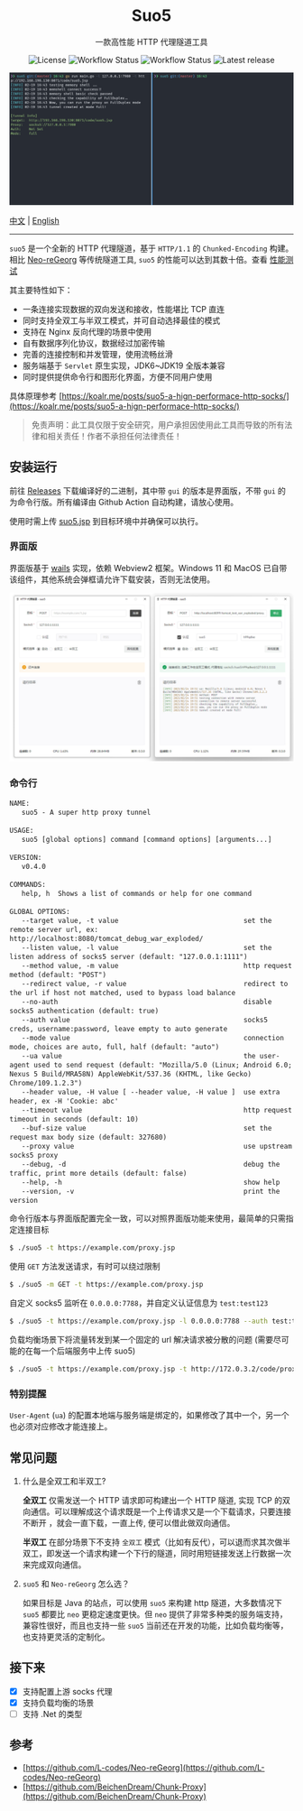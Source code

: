 <h1 align="center">Suo5</h1>

<p align="center">一款高性能 HTTP 代理隧道工具</p>

<div align="center">

![License](https://img.shields.io/github/license/zema1/suo5)
![Workflow Status](https://img.shields.io/github/actions/workflow/status/zema1/suo5/release.yml?label=release)
![Workflow Status](https://img.shields.io/github/actions/workflow/status/zema1/suo5/test.yml?label=test)
![Latest release](https://img.shields.io/github/v/release/zema1/suo5?label=latest)

</div>

![experience](./tests/img/experience.gif)

[中文](./README.md) | [English](./README_EN.md)

----

`suo5` 是一个全新的 HTTP 代理隧道，基于 `HTTP/1.1` 的 `Chunked-Encoding`
构建。相比 [Neo-reGeorg](https://github.com/L-codes/Neo-reGeorg) 等传统隧道工具, `suo5` 的性能可以达到其数十倍。查看 [性能测试](./tests)

其主要特性如下：

- 一条连接实现数据的双向发送和接收，性能堪比 TCP 直连
- 同时支持全双工与半双工模式，并可自动选择最佳的模式
- 支持在 Nginx 反向代理的场景中使用
- 自有数据序列化协议，数据经过加密传输
- 完善的连接控制和并发管理，使用流畅丝滑
- 服务端基于 `Servlet` 原生实现，JDK6~JDK19 全版本兼容
- 同时提供提供命令行和图形化界面，方便不同用户使用

具体原理参考 [https://koalr.me/posts/suo5-a-hign-performace-http-socks/](https://koalr.me/posts/suo5-a-hign-performace-http-socks/)

> 免责声明：此工具仅限于安全研究，用户承担因使用此工具而导致的所有法律和相关责任！作者不承担任何法律责任！


## 安装运行

前往 [Releases](https://github.com/zema1/suo5/releases) 下载编译好的二进制，其中带 `gui` 的版本是界面版，不带 `gui` 的为命令行版。所有编译由 Github Action 自动构建，请放心使用。

使用时需上传 [suo5.jsp](./assets/) 到目标环境中并确保可以执行。

### 界面版

界面版基于 [wails](https://github.com/wailsapp/wails) 实现，依赖 Webview2 框架。Windows 11 和 MacOS 已自带该组件，其他系统会弹框请允许下载安装，否则无法使用。

![gui.png](tests/img/gui.jpg)

### 命令行

```text
NAME:
   suo5 - A super http proxy tunnel

USAGE:
   suo5 [global options] command [command options] [arguments...]

VERSION:
   v0.4.0

COMMANDS:
   help, h  Shows a list of commands or help for one command

GLOBAL OPTIONS:
   --target value, -t value                               set the remote server url, ex: http://localhost:8080/tomcat_debug_war_exploded/
   --listen value, -l value                               set the listen address of socks5 server (default: "127.0.0.1:1111")
   --method value, -m value                               http request method (default: "POST")
   --redirect value, -r value                             redirect to the url if host not matched, used to bypass load balance
   --no-auth                                              disable socks5 authentication (default: true)
   --auth value                                           socks5 creds, username:password, leave empty to auto generate
   --mode value                                           connection mode, choices are auto, full, half (default: "auto")
   --ua value                                             the user-agent used to send request (default: "Mozilla/5.0 (Linux; Android 6.0; Nexus 5 Build/MRA58N) AppleWebKit/537.36 (KHTML, like Gecko) Chrome/109.1.2.3")
   --header value, -H value [ --header value, -H value ]  use extra header, ex -H 'Cookie: abc'
   --timeout value                                        http request timeout in seconds (default: 10)
   --buf-size value                                       set the request max body size (default: 327680)
   --proxy value                                          use upstream socks5 proxy
   --debug, -d                                            debug the traffic, print more details (default: false)
   --help, -h                                             show help
   --version, -v                                          print the version
```

命令行版本与界面版配置完全一致，可以对照界面版功能来使用，最简单的只需指定连接目标

```bash
$ ./suo5 -t https://example.com/proxy.jsp
```

使用 `GET` 方法发送请求，有时可以绕过限制
```bash
$ ./suo5 -m GET -t https://example.com/proxy.jsp
```

自定义 socks5 监听在 `0.0.0.0:7788`，并自定义认证信息为 `test:test123`

```bash
$ ./suo5 -t https://example.com/proxy.jsp -l 0.0.0.0:7788 --auth test:test123
```

负载均衡场景下将流量转发到某一个固定的 url 解决请求被分散的问题 (需要尽可能的在每一个后端服务中上传 suo5)

```bash
$ ./suo5 -t https://example.com/proxy.jsp -t http://172.0.3.2/code/proxy.jsp
```

### 特别提醒
`User-Agent` (`ua`) 的配置本地端与服务端是绑定的，如果修改了其中一个，另一个也必须对应修改才能连接上。

## 常见问题

1. 什么是全双工和半双工?
 
    **全双工** 仅需发送一个 HTTP 请求即可构建出一个 HTTP 隧道, 实现 TCP 的双向通信。可以理解成这个请求既是一个上传请求又是一个下载请求，只要连接不断开
    ，就会一直下载，一直上传, 便可以借此做双向通信。

    **半双工** 在部分场景下不支持 `全双工` 模式（比如有反代），可以退而求其次做半双工，即发送一个请求构建一个下行的隧道，同时用短链接发送上行数据一次来完成双向通信。

2. `suo5` 和 `Neo-reGeorg` 怎么选？
    
    如果目标是 Java 的站点，可以使用 `suo5` 来构建 http 隧道，大多数情况下 `suo5` 都要比 `neo` 更稳定速度更快。但 `neo` 提供了非常多种类的服务端支持，兼容性很好，而且也支持一些 `suo5` 当前还在开发的功能，比如负载均衡等，也支持更灵活的定制化。
 
## 接下来

- [x] 支持配置上游 socks 代理
- [x] 支持负载均衡的场景
- [ ] 支持 .Net 的类型

## 参考
- [https://github.com/L-codes/Neo-reGeorg](https://github.com/L-codes/Neo-reGeorg)
- [https://github.com/BeichenDream/Chunk-Proxy](https://github.com/BeichenDream/Chunk-Proxy)